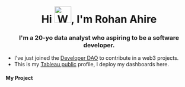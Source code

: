 <h1 align="center">Hi <img src="https://raw.githubusercontent.com/nixin72/nixin72/master/wave.gif" 
         alt="Waving hand animated gif"
         height="45"
         width="45" />, I'm Rohan Ahire</h1>
         
<h3 align="center">
I'm a 20-yo data analyst who aspiring to be a software developer.
</h3>

- I've just joined the [Developer DAO](https://github.com/developer-dao) to contribute in a web3 projects.
- This is my [Tableau public](https://public.tableau.com/app/profile/rohan6366) profile, I deploy my dashboards here.

<h4>My Project</h4>



